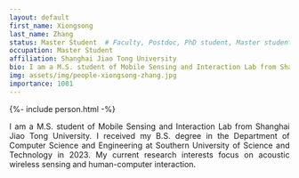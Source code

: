 ```yaml
---
layout: default
first_name: Xiongsong
last_name: Zhang
status: Master Student  # Faculty, Postdoc, PhD student, Master student, Undergraduate student, Alumni
occupation: Master Student
affiliation: Shanghai Jiao Tong University
bio: I am a M.S. student of Mobile Sensing and Interaction Lab from Shanghai Jiao Tong University. I received my B.S. degree in the Department of Computer Science and Engineering at Southern University of Science and Technology in 2023. My current research interests focus on acoustic wireless sensing and human-computer interaction.
img: assets/img/people-xiongsong-zhang.jpg
importance: 1001
---
```


{%- include person.html -%}

<p align="justify">
I am a M.S. student of Mobile Sensing and Interaction Lab from Shanghai Jiao Tong University. I received my B.S. degree in the Department of Computer Science and Engineering at Southern University of Science and Technology in 2023. My current research interests focus on acoustic wireless sensing and human-computer interaction.
</p>
